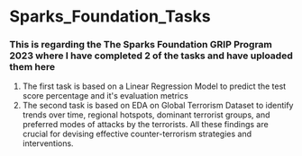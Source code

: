 # Sparks_Foundation_Tasks
### This is regarding the The Sparks Foundation GRIP Program 2023 where I have completed 2 of the tasks and have uploaded them here
1.   The first task is based on a Linear Regression Model to predict the test score percentage and it's evaluation metrics
2.   The second task is based on EDA on Global Terrorism Dataset to identify trends over time, regional hotspots, dominant terrorist groups, and preferred modes of attacks by the terrorists. All these findings are crucial for devising effective counter-terrorism strategies and interventions.
